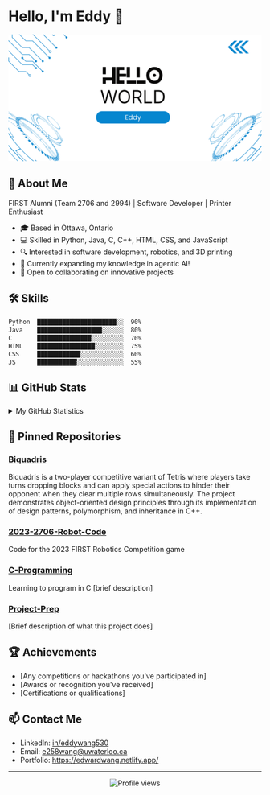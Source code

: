 # Hello, I'm Eddy 👋

<picture>
 <source media="(prefers-color-scheme: dark)" srcset="https://github.com/eddywang4340/eddywang4340/blob/562df6a534777d8bd1eb9f1636fd454d08e3caa9/future.png">
 <source media="(prefers-color-scheme: light)" srcset="https://github.com/eddywang4340/eddywang4340/blob/562df6a534777d8bd1eb9f1636fd454d08e3caa9/future%20(1).png">
 <img alt="Banner" src="https://github.com/eddywang4340/eddywang4340/blob/562df6a534777d8bd1eb9f1636fd454d08e3caa9/future%20(1).png">
</picture>

## 🚀 About Me

FIRST Alumni (Team 2706 and 2994) | Software Developer | Printer Enthusiast

- 🎓 Based in Ottawa, Ontario
- 💻 Skilled in Python, Java, C, C++, HTML, CSS, and JavaScript
- 🔍 Interested in software development, robotics, and 3D printing
- 🌱 Currently expanding my knowledge in agentic AI!
- 🤝 Open to collaborating on innovative projects

## 🛠️ Skills

```
Python  ██████████████████████░░  90%
Java    ██████████████████░░░░░░  80%
C       ███████████████░░░░░░░░░  70%
HTML    ████████████████░░░░░░░░  75%
CSS     ████████████░░░░░░░░░░░░  60%
JS      ███████████░░░░░░░░░░░░░  55%
```

## 📊 GitHub Stats

<details>
<summary>My GitHub Statistics</summary>
<br>

![Eddy's GitHub stats](https://github-readme-stats.vercel.app/api?username=eddywang4340&show_icons=true&theme=tokyonight)

![Top Languages](https://github-readme-stats.vercel.app/api/top-langs/?username=eddywang4340&layout=compact&theme=tokyonight)

</details>

## 📌 Pinned Repositories

### [Biquadris](https://github.com/eddywang4340/CS246-Biquadris)
Biquadris is a two-player competitive variant of Tetris where players take turns dropping blocks and can apply special actions to hinder their opponent when they clear multiple rows simultaneously. The project demonstrates object-oriented design principles through its implementation of design patterns, polymorphism, and inheritance in C++.

### [2023-2706-Robot-Code](https://github.com/eddywang4340/2023-2706-Robot-Code)
Code for the 2023 FIRST Robotics Competition game

### [C-Programming](https://github.com/eddywang4340/C-Programming)
Learning to program in C [brief description]

### [Project-Prep](https://github.com/eddywang4340/Project-Prep)
[Brief description of what this project does]

## 🏆 Achievements
- [Any competitions or hackathons you've participated in]
- [Awards or recognition you've received]
- [Certifications or qualifications]

## 📫 Contact Me
- LinkedIn: [in/eddywang530](https://linkedin.com/in/eddywang530)
- Email: e258wang@uwaterloo.ca
- Portfolio: https://edwardwang.netlify.app/

---

<p align="center">
  <img src="https://komarev.com/ghpvc/?username=eddywang4340&color=blue" alt="Profile views">
</p>
